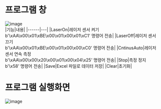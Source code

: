 # 프로그램 창
![image](https://github.com/user-attachments/assets/46db32ca-0b16-43d6-b775-c4ddbbe9b5c1)<br>
|기능|내용|
|------|---|
|LaserOn|레이저 센서 켜기<br> b'\xAA\x00\x01\xBE\x00\x01\x00\x01\xC1' 명령어 전송|
|LaserOff|레이저 센서 끄기<br> b'\xAA\x00\x01\xBE\x00\x01\x00\x00\xC0' 명령어 전송|
|CntinusAuto|레이저 센서 연속 측정 <br> b'\xAA\x00\x00\x20\x00\x01\x00\x04\x25' 명령어 전송|
|Stop|측정 정지 <br> b'\x58' 명령어 전송|
|Save|Excel 파일로 데이터 저장|
|Clear|초기화|
# 프로그램 실행화면
![image](https://github.com/user-attachments/assets/c56b620a-0e3b-40bf-a657-c29d1abcef5b)
